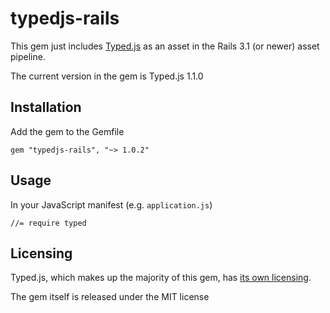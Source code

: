 # typedjs-rails
This gem just includes [Typed.js](https://github.com/mattboldt/typed.js) as an asset in the Rails 3.1 (or newer) asset pipeline.

The current version in the gem is Typed.js 1.1.0

## Installation

Add the gem to the Gemfile

    gem "typedjs-rails", "~> 1.0.2"

## Usage

In your JavaScript manifest (e.g. `application.js`)

    //= require typed

## Licensing

Typed.js, which makes up the majority of this gem, has [its own licensing](https://github.com/mattboldt/typed.js/blob/master/LICENSE.txt).

The gem itself is released under the MIT license

